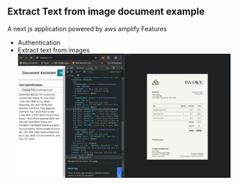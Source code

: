 ## Extract Text from image document example
A next js application powered by aws amplify
Features 
- Authentication
- Extract text from images
![example](example.png)

